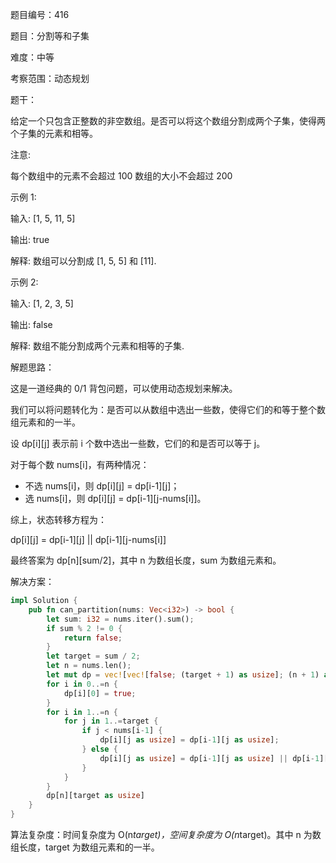 题目编号：416

题目：分割等和子集

难度：中等

考察范围：动态规划

题干：

给定一个只包含正整数的非空数组。是否可以将这个数组分割成两个子集，使得两个子集的元素和相等。

注意:

每个数组中的元素不会超过 100
数组的大小不会超过 200

示例 1:

输入: [1, 5, 11, 5]

输出: true

解释: 数组可以分割成 [1, 5, 5] 和 [11].

示例 2:

输入: [1, 2, 3, 5]

输出: false

解释: 数组不能分割成两个元素和相等的子集.

解题思路：

这是一道经典的 0/1 背包问题，可以使用动态规划来解决。

我们可以将问题转化为：是否可以从数组中选出一些数，使得它们的和等于整个数组元素和的一半。

设 dp[i][j] 表示前 i 个数中选出一些数，它们的和是否可以等于 j。

对于每个数 nums[i]，有两种情况：

- 不选 nums[i]，则 dp[i][j] = dp[i-1][j]；
- 选 nums[i]，则 dp[i][j] = dp[i-1][j-nums[i]]。

综上，状态转移方程为：

dp[i][j] = dp[i-1][j] || dp[i-1][j-nums[i]]

最终答案为 dp[n][sum/2]，其中 n 为数组长度，sum 为数组元素和。

解决方案：

```rust
impl Solution {
    pub fn can_partition(nums: Vec<i32>) -> bool {
        let sum: i32 = nums.iter().sum();
        if sum % 2 != 0 {
            return false;
        }
        let target = sum / 2;
        let n = nums.len();
        let mut dp = vec![vec![false; (target + 1) as usize]; (n + 1) as usize];
        for i in 0..=n {
            dp[i][0] = true;
        }
        for i in 1..=n {
            for j in 1..=target {
                if j < nums[i-1] {
                    dp[i][j as usize] = dp[i-1][j as usize];
                } else {
                    dp[i][j as usize] = dp[i-1][j as usize] || dp[i-1][(j-nums[i-1]) as usize];
                }
            }
        }
        dp[n][target as usize]
    }
}
```

算法复杂度：时间复杂度为 O(n*target)，空间复杂度为 O(n*target)。其中 n 为数组长度，target 为数组元素和的一半。